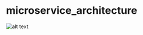 # microservice_architecture


![alt text](![image](https://user-images.githubusercontent.com/8322388/180412660-90a5a527-4237-4c8b-a6cb-6309f7817139.png))
